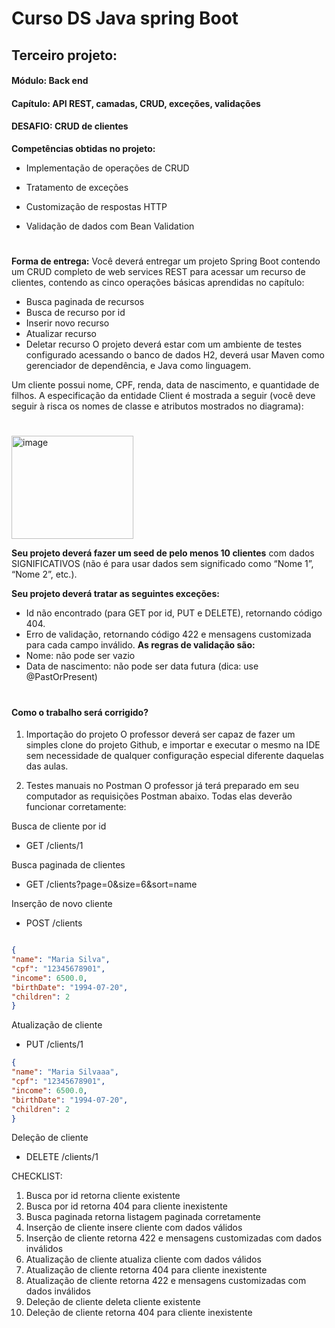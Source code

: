 
# Curso DS Java spring Boot

## Terceiro projeto: 

#### Módulo: Back end
#### Capítulo: API REST, camadas, CRUD, exceções, validações


#### DESAFIO: CRUD de clientes

**Competências obtidas no projeto:**
- Implementação de operações de CRUD

- Tratamento de exceções

- Customização de respostas HTTP

- Validação de dados com Bean Validation
#

**Forma de entrega:** Você deverá entregar um projeto Spring Boot contendo um CRUD completo de web services REST para
acessar um recurso de clientes, contendo as cinco operações básicas aprendidas no capítulo:
- Busca paginada de recursos
- Busca de recurso por id
- Inserir novo recurso
- Atualizar recurso
- Deletar recurso
O projeto deverá estar com um ambiente de testes configurado acessando o banco de dados H2, deverá usar
Maven como gerenciador de dependência, e Java como linguagem.


Um cliente possui nome, CPF, renda, data de nascimento, e quantidade de filhos. A especificação da
entidade Client é mostrada a seguir (você deve seguir à risca os nomes de classe e atributos mostrados no
diagrama):
#

<img width="195" height="165" alt="image" src="https://github.com/user-attachments/assets/b46b1771-afe1-480b-9421-1bc64e6f2b7e" />


**Seu projeto deverá fazer um seed de pelo menos 10 clientes** com dados SIGNIFICATIVOS
 (não é para usar dados sem significado como “Nome 1”, “Nome 2”, etc.).

**Seu projeto deverá tratar as seguintes exceções:**
- Id não encontrado (para GET por id, PUT e DELETE), retornando código 404.
- Erro de validação, retornando código 422 e mensagens customizada para cada campo inválido. 
**As regras de validação são:**
- Nome: não pode ser vazio
- Data de nascimento: não pode ser data futura (dica: use @PastOrPresent)
#
#### Como o trabalho será corrigido?

1) Importação do projeto
O professor deverá ser capaz de fazer um simples clone do projeto Github, e importar e executar o mesmo na
IDE sem necessidade de qualquer configuração especial diferente daquelas das aulas.

2) Testes manuais no Postman
O professor já terá preparado em seu computador as requisições Postman abaixo. Todas elas deverão
funcionar corretamente:

Busca de cliente por id
- GET /clients/1

Busca paginada de clientes
- GET /clients?page=0&size=6&sort=name

Inserção de novo cliente
- POST /clients
```json

{
"name": "Maria Silva",
"cpf": "12345678901",
"income": 6500.0,
"birthDate": "1994-07-20",
"children": 2
}
```
Atualização de cliente
- PUT /clients/1
```json
{
"name": "Maria Silvaaa",
"cpf": "12345678901",
"income": 6500.0,
"birthDate": "1994-07-20",
"children": 2
}
```
Deleção de cliente
- DELETE /clients/1

CHECKLIST:
1. Busca por id retorna cliente existente
2. Busca por id retorna 404 para cliente inexistente
3. Busca paginada retorna listagem paginada corretamente
4. Inserção de cliente insere cliente com dados válidos
5. Inserção de cliente retorna 422 e mensagens customizadas com dados inválidos
6. Atualização de cliente atualiza cliente com dados válidos
7. Atualização de cliente retorna 404 para cliente inexistente
8. Atualização de cliente retorna 422 e mensagens customizadas com dados inválidos
9. Deleção de cliente deleta cliente existente
10. Deleção de cliente retorna 404 para cliente inexistente
